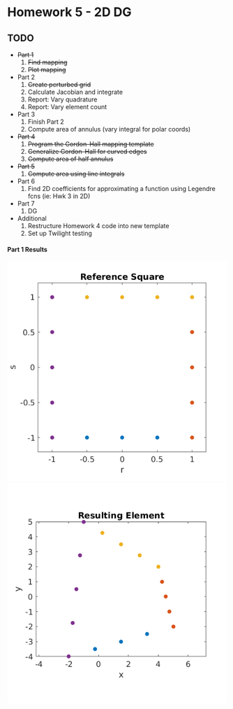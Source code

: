 # Homework 5 - 2D DG

## TODO
* ~~Part 1~~
  1. ~~Find mapping~~
  2. ~~Plot mapping~~
* Part 2
  1. ~~Create perturbed grid~~
  2. Calculate Jacobian and integrate
  3. Report: Vary quadrature
  4. Report: Vary element count
* Part 3
  1. Finish Part 2
  2. Compute area of annulus (vary integral for polar coords)
* ~~Part 4~~
  1. ~~Program the Gordon-Hall mapping template~~
  2. ~~Generalize Gordon-Hall for curved edges~~
  3. ~~Compute area of half annulus~~
* ~~Part 5~~
  1. ~~Compute area using line integrals~~
* Part 6
  1. Find 2D coefficients for approximating a function using Legendre fcns (ie: Hwk 3 in 2D)
* Part 7
  1. DG
* Additional
  1. Restructure Homework 4 code into new template
  2. Set up Twilight testing

#### Part 1 Results
![Reference Element](media/5-1-rs.png)
![Reference Element](media/5-1-xy.png)
